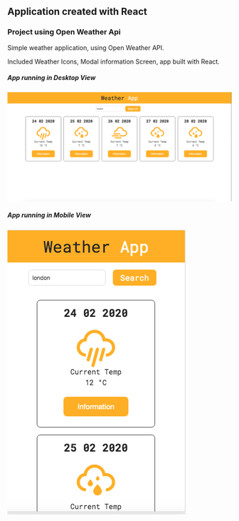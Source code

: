## Application created with React

### Project using Open Weather Api

Simple weather application, using Open Weather API.

Included Weather Icons, Modal information Screen, app built with React.

##### App running in Desktop View
![Desktop](https://github.com/shuabrannigan/open-weather-api-webapp/blob/master/ScreenShot/Desktop.png)

##### App running in Mobile View
![Mobile](https://github.com/shuabrannigan/open-weather-api-webapp/blob/master/ScreenShot/Mobile.png)
